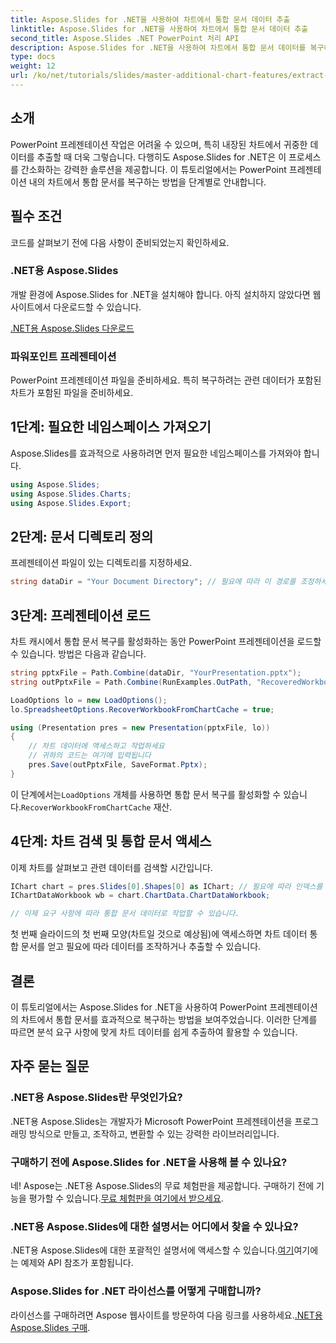 ```yaml
---
title: Aspose.Slides for .NET을 사용하여 차트에서 통합 문서 데이터 추출
linktitle: Aspose.Slides for .NET을 사용하여 차트에서 통합 문서 데이터 추출
second_title: Aspose.Slides .NET PowerPoint 처리 API
description: Aspose.Slides for .NET을 사용하여 차트에서 통합 문서 데이터를 복구하는 방법을 배우면 PowerPoint 프레젠테이션의 잠재력을 끌어낼 수 있습니다. 이 단계별 튜토리얼은 프로세스를 안내하여 차트 데이터를 효과적으로 추출하고 활용하는 것을 쉽게 만들어줍니다.
type: docs
weight: 12
url: /ko/net/tutorials/slides/master-additional-chart-features/extract-workbook-data-from-charts/
---
```

## 소개

PowerPoint 프레젠테이션 작업은 어려울 수 있으며, 특히 내장된 차트에서 귀중한 데이터를 추출할 때 더욱 그렇습니다. 다행히도 Aspose.Slides for .NET은 이 프로세스를 간소화하는 강력한 솔루션을 제공합니다. 이 튜토리얼에서는 PowerPoint 프레젠테이션 내의 차트에서 통합 문서를 복구하는 방법을 단계별로 안내합니다.

## 필수 조건

코드를 살펴보기 전에 다음 사항이 준비되었는지 확인하세요.

### .NET용 Aspose.Slides

개발 환경에 Aspose.Slides for .NET을 설치해야 합니다. 아직 설치하지 않았다면 웹사이트에서 다운로드할 수 있습니다.

[.NET용 Aspose.Slides 다운로드](https://releases.aspose.com/slides/net/)

### 파워포인트 프레젠테이션

PowerPoint 프레젠테이션 파일을 준비하세요. 특히 복구하려는 관련 데이터가 포함된 차트가 포함된 파일을 준비하세요.

## 1단계: 필요한 네임스페이스 가져오기

Aspose.Slides를 효과적으로 사용하려면 먼저 필요한 네임스페이스를 가져와야 합니다.

```csharp
using Aspose.Slides;
using Aspose.Slides.Charts;
using Aspose.Slides.Export;
```

## 2단계: 문서 디렉토리 정의

프레젠테이션 파일이 있는 디렉토리를 지정하세요.

```csharp
string dataDir = "Your Document Directory"; // 필요에 따라 이 경로를 조정하세요
```

## 3단계: 프레젠테이션 로드

차트 캐시에서 통합 문서 복구를 활성화하는 동안 PowerPoint 프레젠테이션을 로드할 수 있습니다. 방법은 다음과 같습니다.

```csharp
string pptxFile = Path.Combine(dataDir, "YourPresentation.pptx");
string outPptxFile = Path.Combine(RunExamples.OutPath, "RecoveredWorkbook.pptx");

LoadOptions lo = new LoadOptions();
lo.SpreadsheetOptions.RecoverWorkbookFromChartCache = true;

using (Presentation pres = new Presentation(pptxFile, lo))
{
    // 차트 데이터에 액세스하고 작업하세요
    // 귀하의 코드는 여기에 입력됩니다
    pres.Save(outPptxFile, SaveFormat.Pptx);
}
```

 이 단계에서는`LoadOptions` 개체를 사용하면 통합 문서 복구를 활성화할 수 있습니다.`RecoverWorkbookFromChartCache` 재산.

## 4단계: 차트 검색 및 통합 문서 액세스

이제 차트를 살펴보고 관련 데이터를 검색할 시간입니다.

```csharp
IChart chart = pres.Slides[0].Shapes[0] as IChart; // 필요에 따라 인덱스를 조정하세요
IChartDataWorkbook wb = chart.ChartData.ChartDataWorkbook;

// 이제 요구 사항에 따라 통합 문서 데이터로 작업할 수 있습니다.
```

첫 번째 슬라이드의 첫 번째 모양(차트일 것으로 예상됨)에 액세스하면 차트 데이터 통합 문서를 얻고 필요에 따라 데이터를 조작하거나 추출할 수 있습니다.

## 결론

이 튜토리얼에서는 Aspose.Slides for .NET을 사용하여 PowerPoint 프레젠테이션의 차트에서 통합 문서를 효과적으로 복구하는 방법을 보여주었습니다. 이러한 단계를 따르면 분석 요구 사항에 맞게 차트 데이터를 쉽게 추출하여 활용할 수 있습니다.

## 자주 묻는 질문

### .NET용 Aspose.Slides란 무엇인가요?

.NET용 Aspose.Slides는 개발자가 Microsoft PowerPoint 프레젠테이션을 프로그래밍 방식으로 만들고, 조작하고, 변환할 수 있는 강력한 라이브러리입니다.

### 구매하기 전에 Aspose.Slides for .NET을 사용해 볼 수 있나요?

 네! Aspose는 .NET용 Aspose.Slides의 무료 체험판을 제공합니다. 구매하기 전에 기능을 평가할 수 있습니다.[무료 체험판을 여기에서 받으세요](https://releases.aspose.com/).

### .NET용 Aspose.Slides에 대한 설명서는 어디에서 찾을 수 있나요?

 .NET용 Aspose.Slides에 대한 포괄적인 설명서에 액세스할 수 있습니다.[여기](https://reference.aspose.com/slides/net/)여기에는 예제와 API 참조가 포함됩니다.

### Aspose.Slides for .NET 라이선스를 어떻게 구매합니까?

 라이선스를 구매하려면 Aspose 웹사이트를 방문하여 다음 링크를 사용하세요.[.NET용 Aspose.Slides 구매](https://purchase.aspose.com/buy).